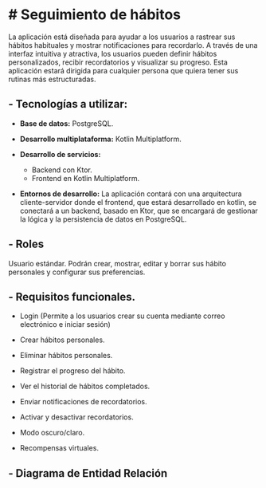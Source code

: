 # # Seguimiento de hábitos

La aplicación está diseñada para ayudar a los usuarios a rastrear sus hábitos habituales y mostrar notificaciones para recordarlo. A través de una interfaz intuitiva y atractiva, los usuarios pueden definir hábitos personalizados, recibir recordatorios y visualizar su progreso. Esta aplicación estará dirigida para cualquier persona que quiera tener sus rutinas más estructuradas.

##  -   **Tecnologías a utilizar:**
-   **Base de datos:** PostgreSQL.
   
-  **Desarrollo multiplataforma:** Kotlin Multiplatform.
    
-  **Desarrollo de servicios:**
    -   Backend con Ktor.
    -   Frontend en Kotlin Multiplatform.
    
-   **Entornos de desarrollo:**
     La aplicación contará con una arquitectura cliente-servidor donde el frontend, que estará desarrollado en kotlin, se conectará a un backend, basado en Ktor, que se encargará de gestionar la lógica y la persistencia de datos en PostgreSQL.
     
##  -   **Roles**
Usuario estándar. Podrán crear, mostrar, editar y borrar sus hábito personales y configurar sus preferencias.

## -   **Requisitos funcionales.**
-   Login (Permite a los usuarios crear su cuenta mediante correo electrónico e iniciar sesión)
    
-   Crear hábitos personales.
    
-   Eliminar hábitos personales.
    
-   Registrar el progreso del hábito.
    
-   Ver el historial de hábitos completados.
    
-   Enviar notificaciones de recordatorios.
    
-   Activar y desactivar recordatorios.
    
-   Modo oscuro/claro.
    
-   Recompensas virtuales.

## -   **Diagrama de Entidad Relación**